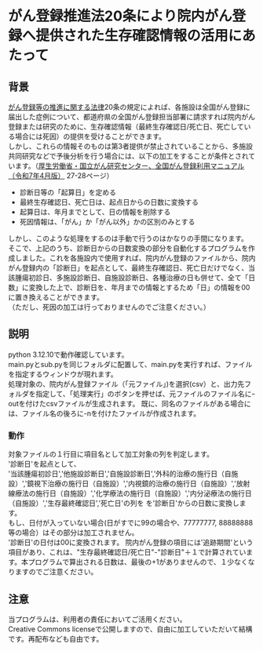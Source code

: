 # がん登録推進法20条により院内がん登録へ提供された生存確認情報の活用にあたって
## 背景
 [がん登録等の推進に関する法律](https://laws.e-gov.go.jp/law/425AC0100000111/20230401_503AC0000000037#Mp-Ch_3)20条の規定によれば、各施設は全国がん登録に届出した症例について、都道府県の全国がん登録担当部署に請求すれば院内がん登録または研究のために、生存確認情報（最終生存確認日/死亡日、死亡している場合には死因）の提供を受けることができます。\
 しかし、これらの情報そのものは第3者提供が禁止されていることから、多施設共同研究などで予後分析を行う場合には、以下の加工をすることが条件とされています。（[厚生労働省・国立がん研究センター、全国がん登録利用マニュアル（令和7年4月版）](https://www.mhlw.go.jp/content/10900000/001469687.pdf) 27-28ページ）
 - 診断日等の「起算日」を定める
 - 最終生存確認日、死亡日は、起点日からの日数に変換する
 - 起算日は、年月までとして、日の情報を削除する
 - 死因情報は、「がん」か「がん以外」かの区別のみとする

しかし、このような処理をするのは手動で行うのはかなりの手間になります。
そこで、上記のうち、診断日からの日数変換の部分を自動化するプログラムを作成しました。これを各施設内で使用すれば、院内がん登録のファイルから、院内がん登録内の「診断日」を起点として、最終生存確認日、死亡日だけでなく、当該腫瘍初診日、多施設診断日、自施設診断日、各種治療の日も併せて、全て「日数」に変換した上で、診断日を、年月までの情報とするため「日」の情報を00に置き換えることができます。\
（ただし、死因の加工は行っておりませんのでご注意ください。）

## 説明
python 3.12.10で動作確認しています。\
main.pyとsub.pyを同じフォルダに配置して、main.pyを実行すれば、ファイルを指定するウィンドウが現れます。\
処理対象の、院内がん登録ファイル（「元ファイル」)を選択(csv）と、出力先フォルダを指定して、「処理実行」のボタンを押せば、元ファイルのファイル名にｰoutを付けたcsvファイルが生成されます。
既に、同名のファイルがある場合には、ファイル名の後ろに-nを付けたファイルが作成されます。

### 動作
対象ファイルの１行目に項目名として加工対象の列を判定します。\
'診断日'を起点として、\
'当該腫瘍初診日','他施設診断日','自施設診断日','外科的治療の施行日（自施設）','鏡視下治療の施行日（自施設）','内視鏡的治療の施行日（自施設）','放射線療法の施行日（自施設）','化学療法の施行日（自施設）','内分泌療法の施行日（自施設）','生存最終確認日','死亡日'の列を
を'診断日'からの日数に変換します。\
もし、日付が入っていない場合(日がすでに99の場合や、77777777, 88888888等の場合）はその部分は加工されません。\
'診断日'の日付は00に変換されます。
院内がん登録の項目には'追跡期間'という項目があり、これは、"生存最終確認日/死亡日"-"診断日"＋１で計算されています。本プログラムで算出される日数は、最後の+1がありませんので、１少なくなりますのでご注意ください。
## 注意
当プログラムは、利用者の責任においてご活用ください。\
Creative Commons licenseで公開しますので、自由に加工していただいて結構です。再配布なども自由です。

